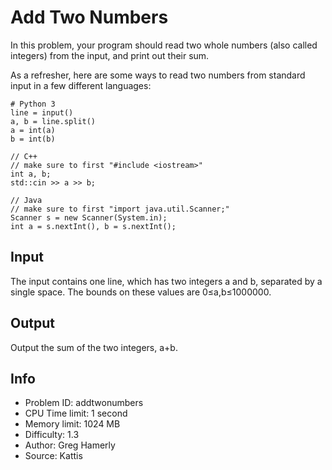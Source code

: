 # Add Two Numbers

In this problem, your program should read two whole numbers (also called integers) from the input, and print out their sum.

As a refresher, here are some ways to read two numbers from standard input in a few different languages:

```
# Python 3
line = input()
a, b = line.split()
a = int(a)
b = int(b)

// C++
// make sure to first "#include <iostream>"
int a, b;
std::cin >> a >> b;

// Java
// make sure to first "import java.util.Scanner;"
Scanner s = new Scanner(System.in);
int a = s.nextInt(), b = s.nextInt();
```

## Input

The input contains one line, which has two integers a and b, separated by a single space. The bounds on these values are 0≤a,b≤1000000.

## Output

Output the sum of the two integers, a+b.

## Info

- Problem ID: addtwonumbers
- CPU Time limit: 1 second
- Memory limit: 1024 MB
- Difficulty: 1.3
- Author: Greg Hamerly
- Source: Kattis
